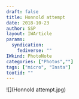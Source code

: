 ```yaml
---
draft: false
title: Honnold attempt
date: 2018-10-23
author: SSP
layout: IWArticle
params:
  syndication:
    fediverse: ""
IWkind: PhotoNote
categories: ["Photos",""]
tags: ["micro", "Insta"]
tootid: ""
---
```

![](Honnold attempt.jpg)